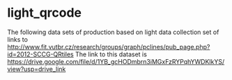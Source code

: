 # light_qrcode
The following data sets of production based on light data collection set of links to http://www.fit.vutbr.cz/research/groups/graph/pclines/pub_page.php?id=2012-SCCG-QRtiles
The link to this dataset is https://drive.google.com/file/d/1YB_gcHODmbrn3iMGxFzRYPqhYWDKlkYS/view?usp=drive_link
